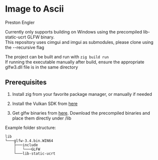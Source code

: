 # Image to Ascii
Preston Engler

Currently only supports building on Windows using the precompiled lib-static-ucrt GLFW binary.  
This repository uses cimgui and imgui as submodules, please clone using the --recursive flag

The project can be built and run with `zig build run`  
If running the executable manually after build, ensure the appropriate glfw3.dll file is in the same directory

## Prerequisites
1. Install zig from your favorite package manager, or manually if needed

2. Install the Vulkan SDK from [here](https://vulkan.lunarg.com/sdk/home)

3. Get glfw binaries from [here](https://www.glfw.org/download.html). Download the precompiled binaries and place them directly under /lib

Example folder structure: 
```
lib
└───glfw-3.4.bin.WIN64
    ├───include
    │   └───GLFW
    └───lib-static-ucrt
```
